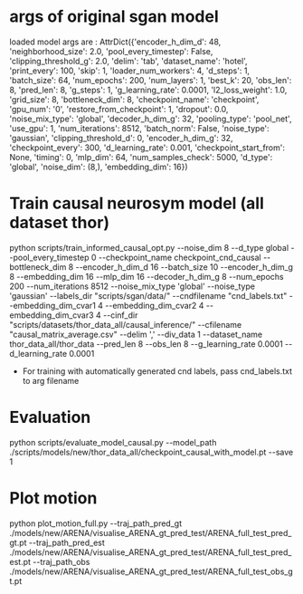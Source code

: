 # args of original sgan model
loaded model args are : AttrDict({'encoder_h_dim_d': 48, 'neighborhood_size': 2.0, 'pool_every_timestep': False, 'clipping_threshold_g': 2.0, 'delim': 'tab', 'dataset_name': 'hotel', 'print_every': 100, 'skip': 1, 'loader_num_workers': 4, 'd_steps': 1, 'batch_size': 64, 'num_epochs': 200, 'num_layers': 1, 'best_k': 20, 'obs_len': 8, 'pred_len': 8, 'g_steps': 1, 'g_learning_rate': 0.0001, 'l2_loss_weight': 1.0, 'grid_size': 8, 'bottleneck_dim': 8, 'checkpoint_name': 'checkpoint', 'gpu_num': '0', 'restore_from_checkpoint': 1, 'dropout': 0.0, 'noise_mix_type': 'global', 'decoder_h_dim_g': 32, 'pooling_type': 'pool_net', 'use_gpu': 1, 'num_iterations': 8512, 'batch_norm': False, 'noise_type': 'gaussian', 'clipping_threshold_d': 0, 'encoder_h_dim_g': 32, 'checkpoint_every': 300, 'd_learning_rate': 0.001, 'checkpoint_start_from': None, 'timing': 0, 'mlp_dim': 64, 'num_samples_check': 5000, 'd_type': 'global', 'noise_dim': (8,), 'embedding_dim': 16})

# Train causal neurosym model (all dataset thor)
python scripts/train_informed_causal_opt.py --noise_dim 8 --d_type global --pool_every_timestep 0  --checkpoint_name checkpoint_cnd_causal --bottleneck_dim 8 --encoder_h_dim_d 16 --batch_size 10 --encoder_h_dim_g 8 --embedding_dim 16 --mlp_dim 16 --decoder_h_dim_g 8 --num_epochs 200 --num_iterations 8512 --noise_mix_type 'global' --noise_type 'gaussian' --labels_dir "scripts/sgan/data/" --cndfilename "cnd_labels.txt" --embedding_dim_cvar1 4 --embedding_dim_cvar2 4 --embedding_dim_cvar3 4 --cinf_dir "scripts/datasets/thor_data_all/causal_inference/" --cfilename "causal_matrix_average.csv" --delim ',' --div_data 1 --dataset_name thor_data_all/thor_data --pred_len 8 --obs_len 8 --g_learning_rate 0.0001 --d_learning_rate 0.0001

- For training with automatically generated cnd labels, pass cnd_labels.txt to arg filename


# Evaluation
python scripts/evaluate_model_causal.py --model_path ./scripts/models/new/thor_data_all/checkpoint_causal_with_model.pt --save 1

# Plot motion
python plot_motion_full.py --traj_path_pred_gt ./models/new/ARENA/visualise_ARENA_gt_pred_test/ARENA_full_test_pred_gt.pt --traj_path_pred_est ./models/new/ARENA/visualise_ARENA_gt_pred_test/ARENA_full_test_pred_est.pt --traj_path_obs ./models/new/ARENA/visualise_ARENA_gt_pred_test/ARENA_full_test_obs_gt.pt


